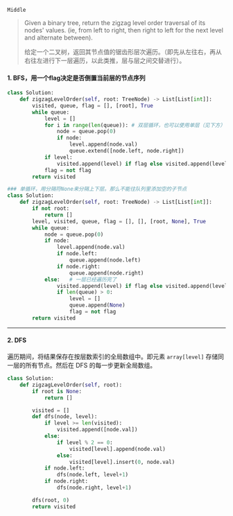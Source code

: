 `Middle` 

>  Given a binary tree, return the zigzag level order traversal of its nodes' values. (ie, from left to right, then right to left for the next level and alternate between).
>
> 给定一个二叉树，返回其节点值的锯齿形层次遍历。（即先从左往右，再从右往左进行下一层遍历，以此类推，层与层之间交替进行）。



#### 1. BFS，用一个flag决定是否倒置当前层的节点序列

```python
class Solution:
    def zigzagLevelOrder(self, root: TreeNode) -> List[List[int]]:
        visited, queue, flag = [], [root], True
        while queue:
            level = []
            for i in range(len(queue)): # 双层循环，也可以使用单层（见下方）
                node = queue.pop(0)
                if node:
                    level.append(node.val)
                    queue.extend([node.left, node.right])
            if level:
                visited.append(level) if flag else visited.append(level[::-1])
            flag = not flag
        return visited
```

```python
### 单循环，用分隔符None来分隔上下层。那么不能往队列里添加空的子节点
class Solution:
    def zigzagLevelOrder(self, root: TreeNode) -> List[List[int]]:
        if not root:
            return []
        level, visited, queue, flag = [], [], [root, None], True
        while queue:
            node = queue.pop(0)
            if node:
                level.append(node.val)
                if node.left:
                    queue.append(node.left)
                if node.right:
                    queue.append(node.right)
            else:   # 一层已经遍历完了
                visited.append(level) if flag else visited.append(level[::-1])
                if len(queue) > 0:
                    level = []
                    queue.append(None)
                    flag = not flag
        return visited
```

---

#### 2. DFS

遍历期间，将结果保存在按层数索引的全局数组中。即元素 `array[level]` 存储同一层的所有节点。然后在 DFS 的每一步更新全局数组。

```python
class Solution:
    def zigzagLevelOrder(self, root):
        if root is None:
            return []

        visited = []
        def dfs(node, level):
            if level >= len(visited):
                visited.append([node.val])
            else:
                if level % 2 == 0:  
                    visited[level].append(node.val)
                else:
                    visited[level].insert(0, node.val)
            if node.left:
                dfs(node.left, level+1)
            if node.right:
                dfs(node.right, level+1)

        dfs(root, 0)
        return visited
```

